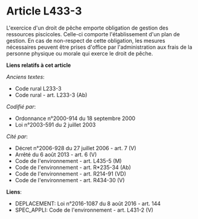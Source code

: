 # Article L433-3

L'exercice d'un droit de pêche emporte obligation de gestion des ressources piscicoles. Celle-ci comporte l'établissement
d'un plan de gestion. En cas de non-respect de cette obligation, les mesures nécessaires peuvent être prises d'office par
l'administration aux frais de la personne physique ou morale qui exerce le droit de pêche.

**Liens relatifs à cet article**

_Anciens textes_:

  - Code rural L233-3
  - Code rural - art. L233-3 (Ab)

_Codifié par_:

  - Ordonnance n°2000-914 du 18 septembre 2000
  - Loi n°2003-591 du 2 juillet 2003

_Cité par_:

  - Décret n°2006-928 du 27 juillet 2006 - art. 7 (V)
  - Arrêté du 6 août 2013 - art. 6 (V)
  - Code de l'environnement - art. L435-5 (M)
  - Code de l'environnement - art. R*235-34 (Ab)
  - Code de l'environnement - art. R214-91 (VD)
  - Code de l'environnement - art. R434-30 (V)

**Liens**:

  - DEPLACEMENT: Loi n°2016-1087 du 8 août 2016 - art. 144
  - SPEC_APPLI: Code de l'environnement - art. L431-2 (V)
